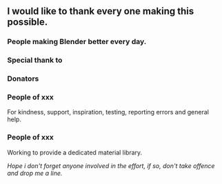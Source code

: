 ## I would like to thank every one making this possible.

### People making Blender better every day.

### Special thank to  

### Donators 

### People of xxx 
For kindness, support, inspiration, testing, reporting errors and general help.


### People of xxx
Working to provide a dedicated material library.


_Hope i don't forget anyone involved in the effort, if so, don't take offence and drop me a line._

